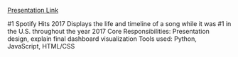 [Presentation Link](https://docs.google.com/presentation/d/1bJfAr1ubQUPW9xDD6dm4ciaAWpLTO4nPRJtqGu_LbPg/edit#slide=id.p1 "Project Two Presentation")

#1 Spotify Hits 2017
Displays the life and timeline of a song while it was #1 in the U.S. throughout the year 2017
Core Responsibilities: Presentation design, explain final dashboard visualization 
Tools used: Python, JavaScript, HTML/CSS
